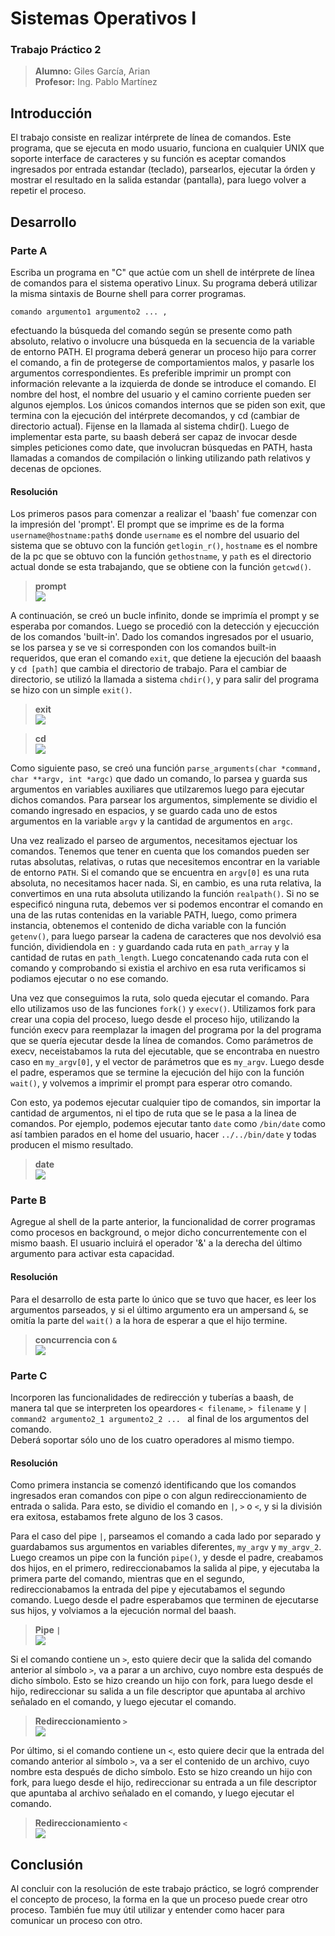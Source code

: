 # Sistemas Operativos I
### Trabajo Práctico 2

>**Alumno:** Giles García, Arian  
**Profesor:** Ing. Pablo Martínez

## Introducción
El trabajo consiste en realizar intérprete de línea de comandos. Este programa, que se ejecuta en modo usuario, funciona en cualquier UNIX que soporte interface de
caracteres y su función es aceptar comandos ingresados por entrada estandar (teclado), parsearlos,
ejecutar la órden y mostrar el resultado en la salida estandar (pantalla), para luego volver a repetir el
proceso.

## Desarrollo
### Parte A
Escriba un programa en "C" que actúe com un shell de intérprete de línea de comandos para el sistema
operativo Linux. Su programa deberá utilizar la misma sintaxis de Bourne shell para correr programas.
```
comando argumento1 argumento2 ... ,
```
efectuando la búsqueda del comando según se presente como path absoluto, relativo o involucre una
búsqueda en la secuencia de la variable de entorno PATH. El programa deberá generar un proceso hijo
para correr el comando, a fin de protegerse de comportamientos malos, y pasarle los argumentos
correspondientes.
Es preferible imprimir un prompt con información relevante a la izquierda de donde se introduce el comando. El nombre del host, el nombre del usuario y el camino corriente pueden ser algunos ejemplos. Los únicos comandos internos que se piden son exit, que termina con la ejecución del intérprete decomandos, y cd (cambiar de directorio actual). Fijense en la llamada al sistema chdir(). Luego de implementar esta parte, su baash deberá ser capaz de invocar desde simples peticiones como date, que involucran búsquedas en PATH, hasta llamadas a comandos de compilación o linking utilizando path relativos y decenas de opciones.

#### Resolución
Los primeros pasos para comenzar a realizar el 'baash' fue comenzar con la impresión del 'prompt'. El prompt que se imprime es de la forma `username@hostname:path$` donde `username` es el nombre del usuario del sistema que se obtuvo con la función `getlogin_r()`, `hostname` es el nombre de la pc que se obtuvo con la función `gethostname`, y `path` es el directorio actual donde se esta trabajando, que se obtiene con la función `getcwd()`.  

>**prompt**  
>![](https://github.com/ariaaan/Sistemas-Operativos/blob/master/TP%202/Screenshots/Screenshot_01.png)   

A continuación, se creó un bucle infinito, donde se imprimía el prompt y se esperaba por comandos.
Luego se procedió con la detección y ejecucción de los comandos 'built-in'. Dado los comandos ingresados por el usuario, se los parsea y se ve si corresponden con los comandos built-in requeridos, que eran el comando `exit`, que detiene la ejecución del baaash y `cd [path]` que cambia el directorio de trabajo. Para el cambiar de directorio, se utilizó la llamada a sistema `chdir()`, y para salir del programa se hizo con un simple `exit()`. 

>**exit**  
>![](https://github.com/ariaaan/Sistemas-Operativos/blob/master/TP%202/Screenshots/Screenshot_02.png)   

>**cd**  
>![](https://github.com/ariaaan/Sistemas-Operativos/blob/master/TP%202/Screenshots/Screenshot_03.png)   

Como siguiente paso, se creó una función `parse_arguments(char *command, char **argv, int *argc)` que dado un comando, lo parsea y guarda sus argumentos en variables auxiliares que utilzaremos luego para ejecutar dichos comandos. Para parsear los argumentos, simplemente se dividio el comando ingresado en espacios, y se guardo cada uno de estos argumentos en la variable `argv` y la cantidad de argumentos en `argc`.

Una vez realizado el parseo de argumentos, necesitamos ejectuar los comandos. Tenemos que tener en cuenta que los comandos pueden ser rutas absolutas, relativas, o rutas que necesitemos encontrar en la variable de entorno `PATH`. Si el comando que se encuentra en `argv[0]` es una ruta absoluta, no necesitamos hacer nada. Si, en cambio, es una ruta relativa, la convertimos en una ruta absoluta utilizando la función `realpath()`. Si no se especificó ninguna ruta, debemos ver si podemos encontrar el comando en una de las rutas contenidas en la variable PATH, luego, como primera instancia, obtenemos el contenido de dicha variable con la función `getenv()`, para luego parsear la cadena de caracteres que nos devolvió esa función, dividiendola en `:` y guardando cada ruta en `path_array` y la cantidad de rutas en `path_length`. Luego concatenando cada ruta con el comando y comprobando si existia el archivo en esa ruta verificamos si podiamos ejecutar o no ese comando.  

Una vez que conseguimos la ruta, solo queda ejecutar el comando. Para ello utilizamos uso de las funciones `fork()` y `execv()`. Utilizamos fork para crear una copia del proceso, luego desde el proceso hijo, utilizando la función execv para reemplazar la imagen del programa por la del programa que se quería ejecutar desde la línea de comandos. Como parámetros de execv, neceistabamos la ruta del ejecutable, que se encontraba en nuestro caso en `my_argv[0]`, y el vector de parámetros que es `my_argv`. Luego desde el padre, esperamos que se termine la ejecución del hijo con la función `wait()`, y volvemos a imprimir el prompt para esperar otro comando.

Con esto, ya podemos ejecutar cualquier tipo de comandos, sin importar la cantidad de argumentos, ni el tipo de ruta que se le pasa a la linea de comandos. Por ejemplo, podemos ejecutar tanto `date` como `/bin/date` como así tambien parados en el home del usuario, hacer `../../bin/date` y todas producen el mismo resultado.

>**date**  
>![](https://github.com/ariaaan/Sistemas-Operativos/blob/master/TP%202/Screenshots/Screenshot_04.png)   


### Parte B
Agregue al shell de la parte anterior, la funcionalidad de correr programas como procesos en background, o mejor dicho concurrentemente con el mismo baash. El usuario incluirá el operador '&' a la derecha del último argumento para activar esta capacidad. 

#### Resolución
Para el desarrollo de esta parte lo único que se tuvo que hacer, es leer los argumentos parseados, y si el último argumento era un ampersand `&`, se omitía la parte del `wait()` a la hora de esperar a que el hijo termine.

>**concurrencia con `&`**  
>![](https://github.com/ariaaan/Sistemas-Operativos/blob/master/TP%202/Screenshots/Screenshot_05.png)   

### Parte C
Incorporen las funcionalidades de redirección y tuberías a baash, de manera tal que se interpreten los opeardores `< filename`, `> filename` y `| command2 argumento2_1 argumento2_2 ... ` al final de los argumentos del comando.  
Deberá soportar sólo uno de los cuatro operadores al mismo tiempo. 

#### Resolución
Como primera instancia se comenzó identificando que los comandos ingresados eran comandos con pipe o con algun redireccionamiento de entrada o salida. Para esto, se dividio el comando en `|`, `>` o `<`, y si la división era exitosa, estabamos frete alguno de los 3 casos.   

Para el caso del pipe `|`, parseamos el comando a cada lado por separado y guardabamos sus argumentos en variables diferentes, `my_argv` y `my_argv_2`. Luego creamos un pipe con la función `pipe()`, y desde el padre, creabamos dos hijos, en el primero, redireccionabamos la salida al pipe, y ejecutaba la primera parte del comando, mientras que en el segundo, redireccionabamos la entrada del pipe y ejecutabamos el segundo comando. Luego desde el padre esperabamos que terminen de ejecutarse sus hijos, y volviamos a la ejecución normal del baash.

>**Pipe `|`**  
>![](https://github.com/ariaaan/Sistemas-Operativos/blob/master/TP%202/Screenshots/Screenshot_06.png)   

Si el comando contiene un `>`, esto quiere decir que la salida del comando anterior al símbolo `>`, va a parar a un archivo, cuyo nombre esta después de dicho símbolo. Esto se hizo creando un hijo con fork, para luego desde el hijo, redireccionar su salida a un file descriptor que apuntaba al archivo señalado en el comando, y luego ejecutar el comando.

>**Redireccionamiento `>`**  
>![](https://github.com/ariaaan/Sistemas-Operativos/blob/master/TP%202/Screenshots/Screenshot_07.png)   

Por último, si el comando contiene un `<`, esto quiere decir que la entrada del comando anterior al símbolo `>`, va a ser el contenido de un archivo, cuyo nombre esta después de dicho símbolo. Esto se hizo creando un hijo con fork, para luego desde el hijo, redireccionar su entrada a un file descriptor que apuntaba al archivo señalado en el comando, y luego ejecutar el comando.

>**Redireccionamiento `<`**  
>![](https://github.com/ariaaan/Sistemas-Operativos/blob/master/TP%202/Screenshots/Screenshot_08.png)   

## Conclusión
Al concluir con la resolución de este trabajo práctico, se logró comprender el concepto de proceso, la forma en la que un proceso puede crear otro proceso. También fue muy útil utilizar y entender como hacer para comunicar un proceso con otro.
